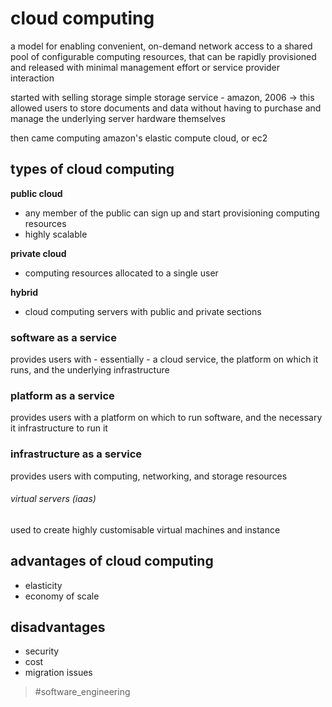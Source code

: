 # cloud computing
a model for enabling convenient, on-demand network access to a shared pool of configurable computing resources, that can be rapidly provisioned and released with minimal management effort or service provider interaction

started with selling storage
simple storage service  - amazon, 2006
-> this allowed users to store documents and data without having to purchase and manage the underlying server hardware themselves

then came computing
amazon's elastic compute cloud, or ec2

## types of cloud computing
**public cloud**
- any member of the public can sign up and start provisioning computing resources
- highly scalable

**private cloud**
- computing resources allocated to a single user

**hybrid**
- cloud computing servers with public and private sections

### software as a service
provides users with - essentially - a cloud service, the platform on which it runs, and the underlying infrastructure

### platform as a service
provides users with a platform on which to run software, and the necessary it infrastructure to run it
### infrastructure as a service
provides users with computing, networking, and storage resources

###### virtual servers (iaas)
used to create highly customisable virtual machines and instance

## advantages of cloud computing
- elasticity
- economy of scale
## disadvantages
- security
- cost
- migration issues


> #software_engineering
